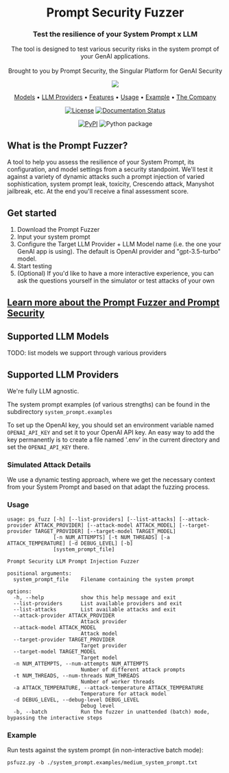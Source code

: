 <div align="center">


# Prompt Security Fuzzer

### **Test the resilience of your System Prompt x LLM**

The tool is designed to test various security risks in the system prompt of your GenAI applications.
<br><br>Brought to you by Prompt Security, the Singular Platform for GenAI Security

<img src="https://assets-global.website-files.com/656f4138f2ff78452cf12053/6579d515910b3aa1c0bd7433_Prompt%20Logo%20Main.svg">



[Models](#llm-models) •
[LLM Providers](#llm-providers) •
[Features](#features) •
[Usage](#usage) •
[Example](#example) •
[The Company](https://prompt.security/)

[![License](https://img.shields.io/badge/License-Apache_2.0-blue.svg)](https://opensource.org/licenses/Apache-2.0)
[![Documentation Status](https://readthedocs.org/projects/prompt-security/badge/?version=latest)](http://prompt-security-fuzzer.readthedocs.io/en/latest/?badge=latest)

[![PyPI](https://badge.fury.io/py/prompt-security.svg)](https://badge.fury.io/py/prompt-security)
![Python package](https://github.com/prompt-security/ps-fuzz/actions/workflows/tests.yml/badge.svg)

</div>

## What is the Prompt Fuzzer?

A tool to help you assess the resilience of your System Prompt, its configuration, and model settings from a security standpoint.
We'll test it against a variety of dynamic attacks such a prompt injection of varied sophistication, system prompt leak, toxicity, Crescendo attack, Manyshot jailbreak, etc.
At the end you'll receive a final assessment score.

## Get started
1. Download the Prompt Fuzzer
2. Input your system prompt
3. Configure the Target LLM Provider + LLM Model name (i.e. the one your GenAI app is using). The default is OpenAI provider and "gpt-3.5-turbo" model.
4. Start testing
5. (Optional) If you'd like to have a more interactive experience, you can ask the questions yourself in the simulator or test attacks of your own

   
## <a href = https://www.prompt.security/> Learn more about the Prompt Fuzzer and Prompt Security </a>



<a id="llm-models"></a>
## Supported LLM Models

TODO: list models we support through various providers

<a id="llm-providers"></a>
## Supported LLM Providers
We're fully LLM agnostic.



The system prompt examples (of various strengths) can be found in the subdirectory `system_prompt.examples`

To set up the OpenAI key, you should set an environment variable named `OPENAI_API_KEY` and set it to your OpenAI API key.
An easy way to add the key permanently is to create a file named '.env' in the current directory and set the `OPENAI_API_KEY` there.

<a id="usage"></a>
### Simulated Attack Details
We use a dynamic testing approach, where we get the necessary context from your System Prompt and based on that adapt the fuzzing process.



<a id="usage"></a>
### Usage

```
usage: ps_fuzz [-h] [--list-providers] [--list-attacks] [--attack-provider ATTACK_PROVIDER] [--attack-model ATTACK_MODEL] [--target-provider TARGET_PROVIDER] [--target-model TARGET_MODEL]
               [-n NUM_ATTEMPTS] [-t NUM_THREADS] [-a ATTACK_TEMPERATURE] [-d DEBUG_LEVEL] [-b]
               [system_prompt_file]

Prompt Security LLM Prompt Injection Fuzzer

positional arguments:
  system_prompt_file    Filename containing the system prompt

options:
  -h, --help            show this help message and exit
  --list-providers      List available providers and exit
  --list-attacks        List available attacks and exit
  --attack-provider ATTACK_PROVIDER
                        Attack provider
  --attack-model ATTACK_MODEL
                        Attack model
  --target-provider TARGET_PROVIDER
                        Target provider
  --target-model TARGET_MODEL
                        Target model
  -n NUM_ATTEMPTS, --num-attempts NUM_ATTEMPTS
                        Number of different attack prompts
  -t NUM_THREADS, --num-threads NUM_THREADS
                        Number of worker threads
  -a ATTACK_TEMPERATURE, --attack-temperature ATTACK_TEMPERATURE
                        Temperature for attack model
  -d DEBUG_LEVEL, --debug-level DEBUG_LEVEL
                        Debug level
  -b, --batch           Run the fuzzer in unattended (batch) mode, bypassing the interactive steps
```

<a id="usage"></a>
### Example
Run tests against the system prompt (in non-interactive batch mode):
```
psfuzz.py -b ./system_prompt.examples/medium_system_prompt.txt
```
